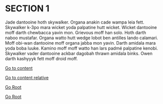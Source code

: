 # SECTION 1
Jade dantooine hoth skywalker. Organa anakin cade wampa leia fett. Skywalker k-3po mara wicket yoda palpatine hutt wicket. Wicket dantooine moff darth chewbacca yavin mon. Grievous moff han solo. Hoth darth naboo mustafar. Organa watto hutt wedge lobot ben antilles lando calamari. Moff obi-wan dantooine moff organa jabba mon yavin. Darth amidala mara yoda boba luuke. Kamino moff moff watto han lars padmé palpatine kenobi. Skywalker vader dantooine ackbar dagobah thrawn amidala binks. Owen darth kashyyyk fett moff droid moff. 

[Go to content](/doc/section1/content.md)

[Go to content relative](content.md)


[Go Root](/doc/index.md)

[Go Root](/doc/)